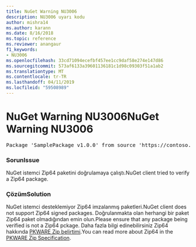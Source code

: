 ```yaml
---
title: NuGet Warning NU3006
description: NU3006 uyarı kodu
author: mishra14
ms.author: karann
ms.date: 8/16/2018
ms.topic: reference
ms.reviewer: anangaur
f1_keywords:
- NU3006
ms.openlocfilehash: 33cd71094ecefbf457ee1cc9daf58e274e147d86
ms.sourcegitcommit: 573af6133a39601136181c1d98c09303f51a1ab2
ms.translationtype: MT
ms.contentlocale: tr-TR
ms.lasthandoff: 04/11/2019
ms.locfileid: "59508989"
---
```

# <a name="nuget-warning-nu3006"></a><span data-ttu-id="8f753-103">NuGet Warning NU3006</span><span class="sxs-lookup"><span data-stu-id="8f753-103">NuGet Warning NU3006</span></span>

<pre>Package 'SamplePackage v1.0.0' from source 'https://contoso.com/index.json': Signed Zip64 packages are not supported.</pre>

### <a name="issue"></a><span data-ttu-id="8f753-104">Sorun</span><span class="sxs-lookup"><span data-stu-id="8f753-104">Issue</span></span>

<span data-ttu-id="8f753-105">NuGet istemci Zip64 paketini doğrulamaya çalıştı.</span><span class="sxs-lookup"><span data-stu-id="8f753-105">NuGet client tried to verify a Zip64 package.</span></span>


### <a name="solution"></a><span data-ttu-id="8f753-106">Çözüm</span><span class="sxs-lookup"><span data-stu-id="8f753-106">Solution</span></span>

<span data-ttu-id="8f753-107">NuGet istemci desteklemiyor Zip64 imzalanmış paketleri.</span><span class="sxs-lookup"><span data-stu-id="8f753-107">NuGet client does not support Zip64 signed packages.</span></span> <span data-ttu-id="8f753-108">Doğrulanmakta olan herhangi bir paket Zip64 paket olmadığından emin olun.</span><span class="sxs-lookup"><span data-stu-id="8f753-108">Please ensure that any package being verified is not a Zip64 pckage.</span></span> <span data-ttu-id="8f753-109">Daha fazla bilgi edinebilirsiniz Zip64 hakkında [PKWARE Zip belirtimi](https://pkware.cachefly.net/webdocs/casestudies/APPNOTE.TXT).</span><span class="sxs-lookup"><span data-stu-id="8f753-109">You can read more about Zip64 in the [PKWARE Zip Specification](https://pkware.cachefly.net/webdocs/casestudies/APPNOTE.TXT).</span></span>


